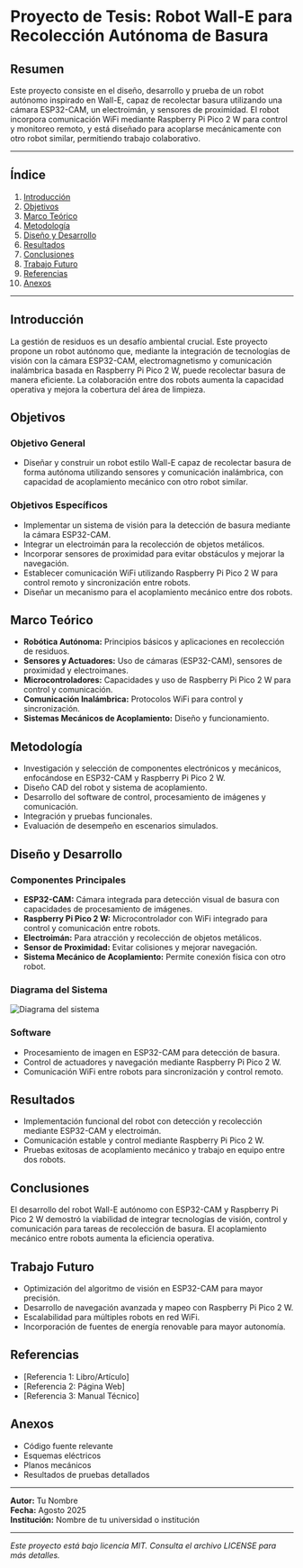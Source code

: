 # Proyecto de Tesis: Robot Wall-E para Recolección Autónoma de Basura

## Resumen
Este proyecto consiste en el diseño, desarrollo y prueba de un robot autónomo inspirado en Wall-E, capaz de recolectar basura utilizando una cámara ESP32-CAM, un electroimán, y sensores de proximidad. El robot incorpora comunicación WiFi mediante Raspberry Pi Pico 2 W para control y monitoreo remoto, y está diseñado para acoplarse mecánicamente con otro robot similar, permitiendo trabajo colaborativo.

---

## Índice
1. [Introducción](#introducción)  
2. [Objetivos](#objetivos)  
3. [Marco Teórico](#marco-teórico)  
4. [Metodología](#metodología)  
5. [Diseño y Desarrollo](#diseño-y-desarrollo)  
6. [Resultados](#resultados)  
7. [Conclusiones](#conclusiones)  
8. [Trabajo Futuro](#trabajo-futuro)  
9. [Referencias](#referencias)  
10. [Anexos](#anexos)  

---

## Introducción
La gestión de residuos es un desafío ambiental crucial. Este proyecto propone un robot autónomo que, mediante la integración de tecnologías de visión con la cámara ESP32-CAM, electromagnetismo y comunicación inalámbrica basada en Raspberry Pi Pico 2 W, puede recolectar basura de manera eficiente. La colaboración entre dos robots aumenta la capacidad operativa y mejora la cobertura del área de limpieza.

## Objetivos

### Objetivo General
- Diseñar y construir un robot estilo Wall-E capaz de recolectar basura de forma autónoma utilizando sensores y comunicación inalámbrica, con capacidad de acoplamiento mecánico con otro robot similar.

### Objetivos Específicos
- Implementar un sistema de visión para la detección de basura mediante la cámara ESP32-CAM.
- Integrar un electroimán para la recolección de objetos metálicos.
- Incorporar sensores de proximidad para evitar obstáculos y mejorar la navegación.
- Establecer comunicación WiFi utilizando Raspberry Pi Pico 2 W para control remoto y sincronización entre robots.
- Diseñar un mecanismo para el acoplamiento mecánico entre dos robots.

## Marco Teórico
- **Robótica Autónoma:** Principios básicos y aplicaciones en recolección de residuos.
- **Sensores y Actuadores:** Uso de cámaras (ESP32-CAM), sensores de proximidad y electroimanes.
- **Microcontroladores:** Capacidades y uso de Raspberry Pi Pico 2 W para control y comunicación.
- **Comunicación Inalámbrica:** Protocolos WiFi para control y sincronización.
- **Sistemas Mecánicos de Acoplamiento:** Diseño y funcionamiento.

## Metodología
- Investigación y selección de componentes electrónicos y mecánicos, enfocándose en ESP32-CAM y Raspberry Pi Pico 2 W.
- Diseño CAD del robot y sistema de acoplamiento.
- Desarrollo del software de control, procesamiento de imágenes y comunicación.
- Integración y pruebas funcionales.
- Evaluación de desempeño en escenarios simulados.

## Diseño y Desarrollo

### Componentes Principales
- **ESP32-CAM:** Cámara integrada para detección visual de basura con capacidades de procesamiento de imágenes.
- **Raspberry Pi Pico 2 W:** Microcontrolador con WiFi integrado para control y comunicación entre robots.
- **Electroimán:** Para atracción y recolección de objetos metálicos.
- **Sensor de Proximidad:** Evitar colisiones y mejorar navegación.
- **Sistema Mecánico de Acoplamiento:** Permite conexión física con otro robot.

### Diagrama del Sistema
![Diagrama del sistema](ruta/a/tu/imagen.png)

### Software
- Procesamiento de imagen en ESP32-CAM para detección de basura.
- Control de actuadores y navegación mediante Raspberry Pi Pico 2 W.
- Comunicación WiFi entre robots para sincronización y control remoto.

## Resultados
- Implementación funcional del robot con detección y recolección mediante ESP32-CAM y electroimán.
- Comunicación estable y control mediante Raspberry Pi Pico 2 W.
- Pruebas exitosas de acoplamiento mecánico y trabajo en equipo entre dos robots.

## Conclusiones
El desarrollo del robot Wall-E autónomo con ESP32-CAM y Raspberry Pi Pico 2 W demostró la viabilidad de integrar tecnologías de visión, control y comunicación para tareas de recolección de basura. El acoplamiento mecánico entre robots aumenta la eficiencia operativa.

## Trabajo Futuro
- Optimización del algoritmo de visión en ESP32-CAM para mayor precisión.
- Desarrollo de navegación avanzada y mapeo con Raspberry Pi Pico 2 W.
- Escalabilidad para múltiples robots en red WiFi.
- Incorporación de fuentes de energía renovable para mayor autonomía.

## Referencias
- [Referencia 1: Libro/Artículo]
- [Referencia 2: Página Web]
- [Referencia 3: Manual Técnico]

## Anexos
- Código fuente relevante
- Esquemas eléctricos
- Planos mecánicos
- Resultados de pruebas detallados

---

**Autor:** Tu Nombre  
**Fecha:** Agosto 2025  
**Institución:** Nombre de tu universidad o institución

---

*Este proyecto está bajo licencia MIT. Consulta el archivo LICENSE para más detalles.*

